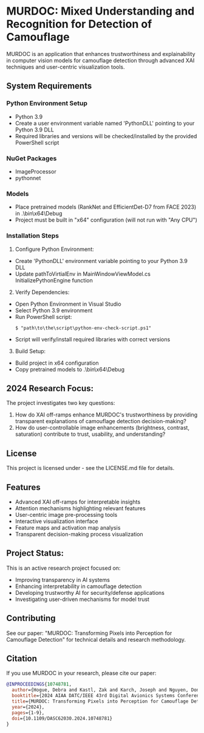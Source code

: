 # MURDOC: Mixed Understanding and Recognition for Detection of Camouflage 
MURDOC is an application that enhances trustworthiness and explainability in computer vision models for camouflage detection through advanced XAI techniques and user-centric visualization tools.

## System Requirements
### Python Environment Setup
- Python 3.9
- Create a user environment variable named 'PythonDLL' pointing to your Python 3.9 DLL
- Required libraries and versions will be checked/installed by the provided PowerShell script

### NuGet Packages
- ImageProcessor
- pythonnet

### Models
- Place pretrained models (RankNet and EfficientDet-D7 from FACE 2023) in .\bin\x64\Debug
- Project must be built in "x64" configuration (will not run with "Any CPU")

### Installation Steps
1. Configure Python Environment:
- Create 'PythonDLL' environment variable pointing to your Python 3.9 DLL
- Update pathToVirtialEnv in MainWindowViewModel.cs InitializePythonEngine function

2. Verify Dependencies:
- Open Python Environment in Visual Studio
- Select Python 3.9 environment
- Run PowerShell script:
  ```shell
  $ "path\to\the\script\python-env-check-script.ps1"
- Script will verify/install required libraries with correct versions

3. Build Setup:
- Build project in x64 configuration
- Copy pretrained models to .\bin\x64\Debug

## 2024 Research Focus:
The project investigates two key questions:
1. How do XAI off-ramps enhance MURDOC's trustworthiness by providing transparent explanations of camouflage detection decision-making?
2. How do user-controllable image enhancements (brightness, contrast, saturation) contribute to trust, usability, and understanding?

## License
This project is licensed under - see the LICENSE.md file for details.

## Features
- Advanced XAI off-ramps for interpretable insights
- Attention mechanisms highlighting relevant features
- User-centric image pre-processing tools
- Interactive visualization interface
- Feature maps and activation map analysis
- Transparent decision-making process visualization

## Project Status:
This is an active research project focused on:
- Improving transparency in AI systems
- Enhancing interpretability in camouflage detection
- Developing trustworthy AI for security/defense applications
- Investigating user-driven mechanisms for model trust

## Contributing
See our paper: "MURDOC: Transforming Pixels into Perception for Camouflage Detection" for technical details and research methodology.

## Citation
If you use MURDOC in your research, please cite our paper:

```bibtex
@INPROCEEDINGS{10748781,
  author={Hogue, Debra and Kastl, Zak and Karch, Joseph and Nguyen, Don and Schley, Lacey and Lewis, Justin and Connelly, Shane and Weaver, Chris},
  booktitle={2024 AIAA DATC/IEEE 43rd Digital Avionics Systems Conference (DASC)}, 
  title={MURDOC: Transforming Pixels into Perception for Camouflage Detection}, 
  year={2024},
  pages={1-9},
  doi={10.1109/DASC62030.2024.10748781}
}
